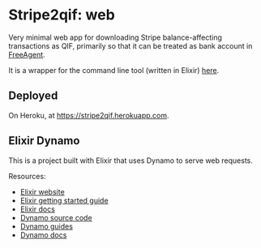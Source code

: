 # Stripe2qif: web

Very minimal web app for downloading Stripe balance-affecting transactions as QIF, primarily so that it can be treated as bank account in [FreeAgent](http://freagent.com).

It is a wrapper for the command line tool (written in Elixir) [here](https://github.com/paulanthonywilson/stripe2qif).

## Deployed

On Heroku, at https://stripe2qif.herokuapp.com.


## Elixir Dynamo



This is a project built with Elixir that uses Dynamo to serve web requests.

Resources:

* [Elixir website](http://elixir-lang.org/)
* [Elixir getting started guide](http://elixir-lang.org/getting_started/1.html)
* [Elixir docs](http://elixir-lang.org/docs)
* [Dynamo source code](https://github.com/elixir-lang/dynamo)
* [Dynamo guides](https://github.com/elixir-lang/dynamo#learn-more)
* [Dynamo docs](http://elixir-lang.org/docs/dynamo)

